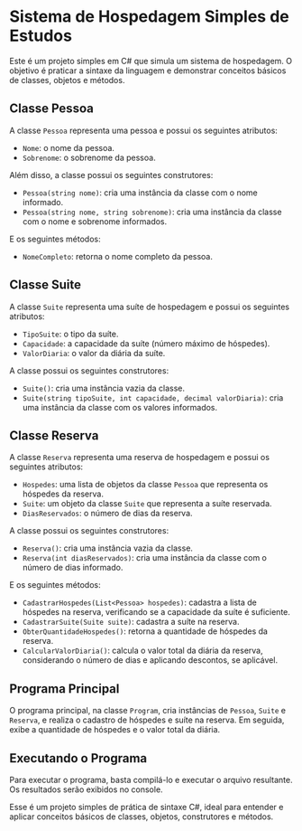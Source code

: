 # Sistema de Hospedagem Simples de Estudos

Este é um projeto simples em C# que simula um sistema de hospedagem. O objetivo é praticar a sintaxe da linguagem e demonstrar conceitos básicos de classes, objetos e métodos.

## Classe Pessoa

A classe `Pessoa` representa uma pessoa e possui os seguintes atributos:

- `Nome`: o nome da pessoa.
- `Sobrenome`: o sobrenome da pessoa.

Além disso, a classe possui os seguintes construtores:

- `Pessoa(string nome)`: cria uma instância da classe com o nome informado.
- `Pessoa(string nome, string sobrenome)`: cria uma instância da classe com o nome e sobrenome informados.

E os seguintes métodos:

- `NomeCompleto`: retorna o nome completo da pessoa.

## Classe Suite

A classe `Suite` representa uma suíte de hospedagem e possui os seguintes atributos:

- `TipoSuite`: o tipo da suíte.
- `Capacidade`: a capacidade da suíte (número máximo de hóspedes).
- `ValorDiaria`: o valor da diária da suíte.

A classe possui os seguintes construtores:

- `Suite()`: cria uma instância vazia da classe.
- `Suite(string tipoSuite, int capacidade, decimal valorDiaria)`: cria uma instância da classe com os valores informados.

## Classe Reserva

A classe `Reserva` representa uma reserva de hospedagem e possui os seguintes atributos:

- `Hospedes`: uma lista de objetos da classe `Pessoa` que representa os hóspedes da reserva.
- `Suite`: um objeto da classe `Suite` que representa a suíte reservada.
- `DiasReservados`: o número de dias da reserva.

A classe possui os seguintes construtores:

- `Reserva()`: cria uma instância vazia da classe.
- `Reserva(int diasReservados)`: cria uma instância da classe com o número de dias informado.

E os seguintes métodos:

- `CadastrarHospedes(List<Pessoa> hospedes)`: cadastra a lista de hóspedes na reserva, verificando se a capacidade da suíte é suficiente.
- `CadastrarSuite(Suite suite)`: cadastra a suíte na reserva.
- `ObterQuantidadeHospedes()`: retorna a quantidade de hóspedes da reserva.
- `CalcularValorDiaria()`: calcula o valor total da diária da reserva, considerando o número de dias e aplicando descontos, se aplicável.

## Programa Principal

O programa principal, na classe `Program`, cria instâncias de `Pessoa`, `Suite` e `Reserva`, e realiza o cadastro de hóspedes e suíte na reserva. Em seguida, exibe a quantidade de hóspedes e o valor total da diária.

## Executando o Programa

Para executar o programa, basta compilá-lo e executar o arquivo resultante. Os resultados serão exibidos no console.

Esse é um projeto simples de prática de sintaxe C#, ideal para entender e aplicar conceitos básicos de classes, objetos, construtores e métodos.

